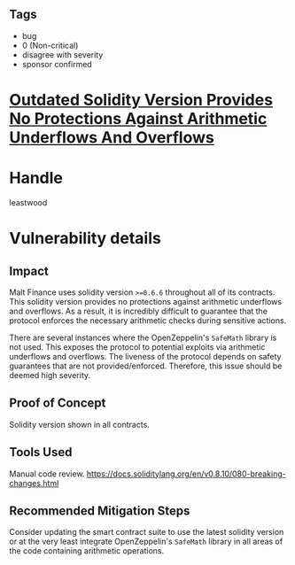 ## Tags

- bug
- 0 (Non-critical)
- disagree with severity
- sponsor confirmed

# [Outdated Solidity Version Provides No Protections Against Arithmetic Underflows And Overflows](https://github.com/code-423n4/2021-11-malt-findings/issues/185) 

# Handle

leastwood


# Vulnerability details

## Impact

Malt Finance uses solidity version `>=0.6.6` throughout all of its contracts. This solidity version provides no protections against arithmetic underflows and overflows. As a result, it is incredibly difficult to guarantee that the protocol enforces the necessary arithmetic checks during sensitive actions.

There are several instances where the OpenZeppelin's `SafeMath` library is not used. This exposes the protocol to potential exploits via arithmetic underflows and overflows. The liveness of the protocol depends on safety guarantees that are not provided/enforced. Therefore, this issue should be deemed high severity.

## Proof of Concept

Solidity version shown in all contracts.

## Tools Used

Manual code review.
https://docs.soliditylang.org/en/v0.8.10/080-breaking-changes.html

## Recommended Mitigation Steps

Consider updating the smart contract suite to use the latest solidity version or at the very least integrate OpenZeppelin's `SafeMath` library in all areas of the code containing arithmetic operations.

